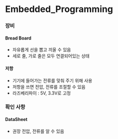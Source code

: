 # Embedded_Programming

### 장비
#### Bread Board
- 자유롭게 선을 뽑고 끼울 수 있음
- 세로 줄, 가로 줄은 모두 연결되어있는 상태

#### 저항
- 기기에 들어가는 전류를 맞춰 주기 위해 사용
- 저항을 쓰면 전압, 전류를 조절할 수 있음
- 라즈베리파이 : 5V, 3.3V로 고정

### 확인 사항
#### DataSheet
- 권장 전압, 전류를 알 수 있음
